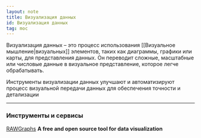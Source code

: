 ```yaml
---
layout: note
title: Визуализация данных
id: Визуализация данных
tag: moc
---
```


Визуализация данных – это процесс использования [[Визуальное мышление|визуальных]] элементов, таких как диаграммы, графики или карты, для представления данных. Он переводит сложные, масштабные или числовые данные в визуальное представление, которое легче обрабатывать. 

Инструменты визуализации данных улучшают и автоматизируют процесс визуальной передачи данных для обеспечения точности и детализации


---
### Инструменты и сервисы

[RAWGraphs](https://www.rawgraphs.io/)
**A free and open source tool for data visualization**

